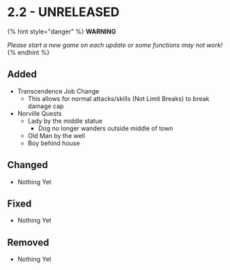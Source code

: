 # 2.2 - UNRELEASED



{% hint style="danger" %}
**WARNING**

_Please start a new game on each update or some functions may not work!_
{% endhint %}

## Added

* Transcendence Job Change
  * This allows for normal attacks/skills \(Not Limit Breaks\) to break damage cap
* Norville Quests
  * Lady by the middle statue
    * Dog no longer wanders outside middle of town
  * Old Man by the well
  * Boy behind house

## Changed

* Nothing Yet

## Fixed

* Nothing Yet

## Removed

* Nothing Yet

